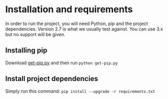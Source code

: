 # Installation and requirements
In order to run the project, you will need Python, pip and the project dependencies.
Version 2.7 is what we usually test against. You can use 3.x but no support will be given. 

## Installing pip
Download [get-pip.py](https://bootstrap.pypa.io/get-pip.py)
and then run
`python get-pip.py`

## Install project dependencies
Simply run this command:
`pip install --upgrade -r requirements.txt`
